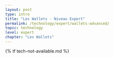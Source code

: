 ```yaml
---
layout: post
type: intro
title: "Les Wallets - Niveau Expert"
permalink: /technology/expert/wallets-advanced/
topic: technology
level: expert
chapter: "Les Wallets"
---
```


{% tf tech-not-available.md %}
